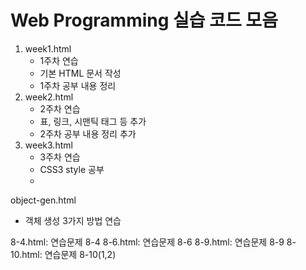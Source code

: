 # Web Programming 실습 코드 모음

1. week1.html
   - 1주차 연습
   - 기본 HTML 문서 작성
   - 1주차 공부 내용 정리
2. week2.html
   - 2주차 연습
   - 표, 링크, 시맨틱 태그 등 추가
   - 2주차 공부 내용 정리 추가
3. week3.html
   - 3주차 연습
   - CSS3 style 공부
   - 

object-gen.html
- 객체 생성 3가지 방법 연습

8-4.html: 연습문제 8-4
8-6.html: 연습문제 8-6
8-9.html: 연습문제 8-9
8-10.html: 연습문제 8-10(1,2)

